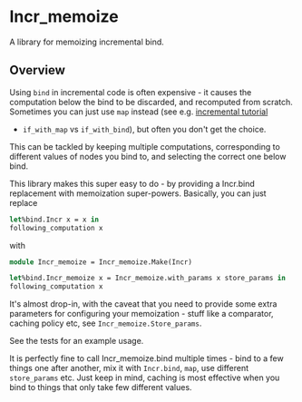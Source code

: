 # Incr_memoize

A library for memoizing incremental bind.

Overview
--------

Using `bind` in incremental code is often expensive - it causes the computation below the
bind to be discarded, and recomputed from scratch. Sometimes you can just use `map` instead
(see e.g. [incremental tutorial](../incremental/doc/part2-dynamic.mdx)
- `if_with_map` vs `if_with_bind`), but often you don't get the choice.

This can be tackled by keeping multiple computations, corresponding to different values of
nodes you bind to, and selecting the correct one below bind.

This library makes this super easy to do - by providing a Incr.bind replacement with
memoization super-powers. Basically, you can just replace

```ocaml
let%bind.Incr x = x in
following_computation x
```

with

```ocaml
module Incr_memoize = Incr_memoize.Make(Incr)

let%bind.Incr_memoize x = Incr_memoize.with_params x store_params in
following_computation x
```

It's almost drop-in, with the caveat that you need to provide some extra parameters for
configuring your memoization - stuff like a comparator, caching policy etc,
see `Incr_memoize.Store_params`.

See the tests for an example usage.

It is perfectly fine to call Incr_memoize.bind multiple times - bind to a few things one
after another, mix it with `Incr.bind`, `map`, use different `store_params` etc. Just keep in
mind, caching is most effective when you bind to things that only take few different values.
